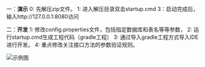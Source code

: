 一：**演示**
0: 先解压zip文件。
1: 进入解压目录双击startup.cmd
3：启动完成后，输入http://127.0.0.1:8080访问

二：**开发**
1: 修改config.properties文件，包括指定数据库和表名等等参数，
2: 运行startup.cmd生成工程代码（gradle工程）
3: 通过导入gradle工程方式导入IDE进行开发。
4: 重点修改关注接口方法的参数验证规则。

![示例图](README.assets/20181130090542.png)